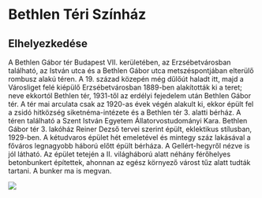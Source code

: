 # Bethlen Téri Színház
## Elhelyezkedése

A Bethlen Gábor tér Budapest VII. kerületében, az Erzsébetvárosban található, az István utca és a Bethlen Gábor utca metszéspontjában elterülő rombusz alakú téren. A 19. század közepén még dűlőút haladt itt, majd a Városliget felé kiépülő Erzsébetvárosban 1889-ben alakították ki a teret; neve ekkortól Bethlen tér, 1931-től az erdélyi fejedelem után Bethlen Gábor tér. A tér mai arculata csak az 1920-as évek végén alakult ki, ekkor épült fel a zsidó hitközség siketnéma-intézete és a Bethlen tér 3. alatti bérház. A téren található a Szent István Egyetem Állatorvostudományi Kara. Bethlen Gábor tér 3. lakóház Reiner Dezső tervei szerint épült, eklektikus stílusban, 1929-ben. A kétudvaros épület hét emeletével és mintegy száz lakásával a főváros legnagyobb háború előtt épült bérháza. A Gellért-hegyről nézve is jól látható. Az épület tetején a II. világháború alatt néhány férőhelyes betonbunkert építettek, ahonnan az egész környező várost tűz alatt tudták tartani. A bunker ma is megvan.

















![](btszinhaz.jpeg)








